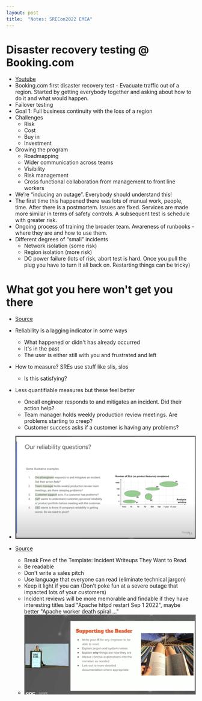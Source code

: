 ```yaml
---
layout: post
title:  "Notes: SRECon2022 EMEA"
---
```


# Disaster recovery testing @ Booking.com

* [Youtube](https://www.usenix.org/conference/srecon22emea/presentation/fouquet)
* Booking.com first disaster recovery test - Evacuate traffic out of a region. Started by getting everybody together and asking about how to do it and what would happen.
* Failover testing
* Goal 1: Full business continuity with the loss of a region
* Challenges
    * Risk
    * Cost
    * Buy in
    * Investment
* Growing the program
    * Roadmapping
    * Wider communication across teams
    * Visibility
    * Risk management
    * Cross functional collaboration from management to front line workers
* We’re “inducing an outage”. Everybody should understand this!
* The first time this happened there was lots of manual work, people, time. After there is a postmortem. Issues are fixed. Services are made more similar in terms of safety controls. A subsequent test is schedule with greater risk.
* Ongoing process of training the broader team. Awareness of runbooks - where they are and how to use them.
* Different degrees of “small” incidents
    * Network isolation (some risk)
    * Region isolation (more risk)
    * DC power failure (lots of risk, abort test is hard. Once you pull the plug you have to turn it all back on. Restarting things can be tricky)

# What got you here won't get you there

* [Source](https://www.usenix.org/conference/srecon22emea/presentation/davidovic)
* Reliability is a lagging indicator in some ways
  * What happened or didn't has already occurred
  * It's in the past
  * The user is either still with you and frustrated and left
* How to measure? SREs use stuff like slis, slos
  * Is this satisfying?
* Less quantifiable measures but these feel better
  * Oncall engineer responds to and mitigates an incident. Did their action help?
  * Team manager holds weekly production review meetings. Are problems starting to creep?
  * Customer success asks if a customer is having any problems?
* ![Reliability questions](/assets/images/2022/srecon_reliability_questions.png)

* [Source](https://www.youtube.com/watch?v=xTgg67cyxyw)
  * Break Free of the Template: Incident Writeups They Want to Read
  * Be readable
  * Don't write a sales pitch
  * Use language that everyone can read (eliminate technical jargon)
  * Keep it light if you can (Don't poke fun at a severe outage that impacted lots of your customers)
  * Incident reviews will be more memorable and findable if they have interesting titles bad "Apache httpd restart Sep 1 2022", maybe better "Apache worker death spiral ..."
  * ![A list of ways in which we can make incident review documents more engaging for readers. These are explaining jargon, and the why of how things are the way they are, writing concisely with links to further readings when it's helpful. The goal is to make the review document readable by anyone on the team.](/assets/images/2022/write_incident_reviews_for_the_reader.png)
